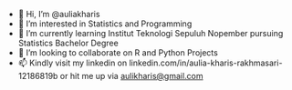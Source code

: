 - 👋 Hi, I’m @auliakharis
- 👀 I’m interested in Statistics and Programming
- 🌱 I’m currently learning Institut Teknologi Sepuluh Nopember pursuing Statistics Bachelor Degree
- 💞️ I’m looking to collaborate on R and Python Projects
- 📫 Kindly visit my linkedin on linkedin.com/in/aulia-kharis-rakhmasari-12186819b or hit me up via aulikharis@gmail.com

